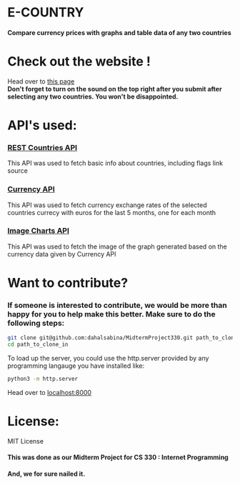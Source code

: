 # E-COUNTRY
#### Compare currency prices with graphs and table data of any two countries

# Check out the website !
Head over to <a href="paudsu01.github.io/e-country/index.html"> this page </a>
<br><b>Don't forget to turn on the sound on the top right after you submit after selecting any two countries. You won't be disappointed.</b>

# API's used:
### <a href="https://restcountries.com">REST Countries API</a>
This API was used to fetch basic info about countries, including flags link source
### <a href="https://github.com/fawazahmed0/currency-api">Currency API</a>
This API was used to fetch currency exchange rates of the selected countries currecy with euros for the last 5 months, one for each month
### <a href="https://documentation.image-charts.com">Image Charts API</a>
This API was used to fetch the image of the graph generated based on the currency data given by Currency API

# Want to contribute?
### If someone is interested to contribute, we would be more than happy for you to help make this better. Make sure to do the following steps:

```bash
git clone git@github.com:dahalsabina/MidtermProject330.git path_to_clone_in
cd path_to_clone_in
```
To load up the server, you could use the http.server provided by any programming langauge you have installed like:

```bash
python3 -m http.server
```
Head over to <a href="http://localhost:8000">localhost:8000</a>

# License:
MIT License

#### This was done as our Midterm Project for CS 330 : Internet Programming
#### And, we for sure nailed it.
